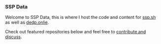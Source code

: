 ### SSP Data

Welcome to SSP Data, this is where I host the code and content for [ssp.sh](https://ssp.sh) as well as [dedp.onlie](https://www.dedp.online/).

Check out featured repositories below and feel free to [contribute and discuss](https://github.com/orgs/ssp-data/discussions).
